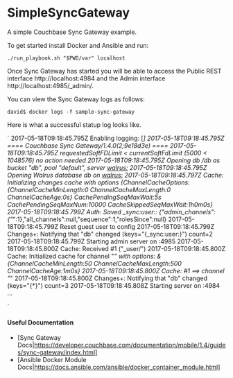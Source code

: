# SimpleSyncGateway

A simple Couchbase Sync Gateway example.

To get started install Docker and Ansible and run:

`
./run_playbook.sh "$PWD/var" localhost
`

Once Sync Gateway has started you will be able to access the Public REST interface http://localhost:4984 and the Admin interface http://localhost:4985/_admin/.

You can view the Sync Gateway logs as follows:

`
david$ docker logs -f sample-sync-gateway
`

Here is what a successful statup log looks like.

`
2017-05-18T09:18:45.795Z Enabling logging: [*]
2017-05-18T09:18:45.795Z ==== Couchbase Sync Gateway/1.4.0(2;9e18d3e) ====
2017-05-18T09:18:45.795Z requestedSoftFDLimit < currentSoftFdLimit (5000 < 1048576) no action needed
2017-05-18T09:18:45.795Z Opening db /db as bucket "db", pool "default", server <walrus:>
2017-05-18T09:18:45.795Z Opening Walrus database db on <walrus:>
2017-05-18T09:18:45.797Z Cache: Initializing changes cache with options {ChannelCacheOptions:{ChannelCacheMinLength:0 ChannelCacheMaxLength:0 ChannelCacheAge:0s} CachePendingSeqMaxWait:5s CachePendingSeqMaxNum:10000 CacheSkippedSeqMaxWait:1h0m0s}
2017-05-18T09:18:45.799Z Auth: Saved _sync:user:: {"admin_channels":{"*":1},"all_channels":null,"sequence":1,"rolesSince":null}
2017-05-18T09:18:45.799Z     Reset guest user to config
2017-05-18T09:18:45.799Z Changes+: Notifying that "db" changed (keys="{_sync:user:}") count=2
2017-05-18T09:18:45.799Z Starting admin server on :4985
2017-05-18T09:18:45.800Z Cache: Received #1 ("_user/")
2017-05-18T09:18:45.800Z Cache: Initialized cache for channel "*" with options: &{ChannelCacheMinLength:50 ChannelCacheMaxLength:500 ChannelCacheAge:1m0s}
2017-05-18T09:18:45.800Z Cache:     #1 ==> channel "*"
2017-05-18T09:18:45.800Z Changes+: Notifying that "db" changed (keys="{*}") count=3
2017-05-18T09:18:45.808Z Starting server on :4984 ...

`

#### Useful Documentation

* [Sync Gateway Docs|https://developer.couchbase.com/documentation/mobile/1.4/guides/sync-gateway/index.html]
* [Ansible Docker Module Docs|https://docs.ansible.com/ansible/docker_container_module.html]